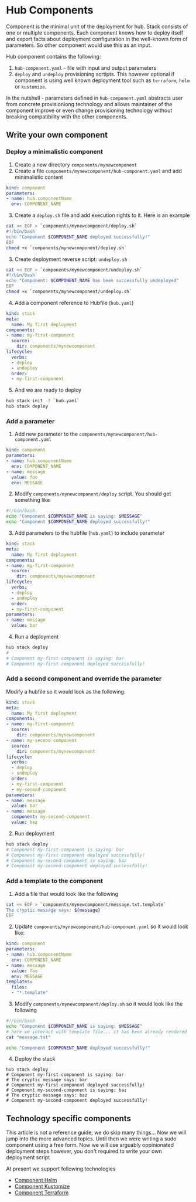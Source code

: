 # Hub Components

Component is the minimal unit of the deployment for hub. Stack consists of one or multiple components. Each component knows how to deploy itself and export facts about deployment configuration in the well-known form of parameters. So other component would use this as an input.

Hub component contains the following:

1. `hub-component.yaml` - file with input and output parameters
2. `deploy` and `undeploy` provisioning scrtipts. This however optional if component is using well known deployment tool such as `terraform`, `helm` or `kustomize`.

In the nutshell - parameters defined in `hub-component.yaml` abstracts user from concrete provisioniong technology and allows maintainer of the component improve or even change provisioning technology without breaking compatibility with the other components.

## Write your own component

### Deploy a minimalistic component

1. Create a new directory `components/mynewcomponent`
2. Create a file `components/mynewcomponent/hub-component.yaml` and add minimalistic content

```yaml
kind: component
parameters:
- name: hub.componentName
  env: COMPONENT_NAME
```

3. Create a `deploy.sh` file and add execution rights to it. Here is an example

```bash
cat << EOF > `components/mynewcomponent/deploy.sh`
#!/bin/bash
echo "Component $COMPONENT_NAME deployed successfully!"
EOF
chmod +x `components/mynewcomponent/deploy.sh`
```

3. Create deployment reverse script: `undeploy.sh`

```bash
cat << EOF > `components/mynewcomponent/undeploy.sh`
#!/bin/bash
echo "Component: $COMPONENT_NAME has been successfully undeployed"
EOF
chmod +x `components/mynewcomponent/undeploy.sh`
```

4. Add a component reference to Hubfile (`hub.yaml`)

```yaml
kind: stack
meta:
  name: My first deployment
components:
- name: my-first-component
  source:
    dir: components/mynewcomponent
lifecycle:
  verbs:
  - deploy
  - undeploy
  order:
  - my-first-component
```

5. And we are ready to deploy

```bash
hub stack init -f `hub.yaml`
hub stack deploy
```

### Add a parameter

1. Add new parameter to the `components/mynewcomponent/hub-component.yaml`

```yaml
kind: component
parameters:
- name: hub.componentName
  env: COMPONENT_NAME
- name: message
  value: foo
  env: MESSAGE
```

2. Modify `components/mynewcomponent/deploy` script. You should get something like

```bash
#!/bin/bash
echo "Component $COMPONENT_NAME is saying: $MESSAGE"
echo "Component $COMPONENT_NAME deployed successfully!"
```

3. Add parameters to the hubfile (`hub.yaml`) to include parameter

```yaml
kind: stack
meta:
  name: My first deployment
components:
- name: my-first-component
  source:
    dir: components/mynewcomponent
lifecycle:
  verbs:
  - deploy
  - undeploy
  order:
  - my-first-component
parameters:
- name: message
  value: bar
```

4. Run a deployment

```bash
hub stack deploy
#
# Component my-first-component is saying: bar
# Component my-first-component deployed successfully!
```

### Add a second component and override the parameter

Modify a hubfile so it would look as the following:

```yaml
kind: stack
meta:
  name: My first deployment
components:
- name: my-first-component
  source:
    dir: components/mynewcomponent
- name: my-second-component
  source:
    dir: components/mynewcomponent
lifecycle:
  verbs:
  - deploy
  - undeploy
  order:
  - my-first-component
  - my-second-component
parameters:
- name: message
  value: bar
- name: message
  component: my-second-component
  value: baz
```

2. Run deployment

```bash
hub stack deploy
# Component my-first-component is saying: bar
# Component my-first-component deployed successfully!
# Component my-second-component is saying: baz
# Component my-second-component deployed successfully!
```

### Add a template to the component

1. Add a file that would look like the following

```bash
cat << EOF > `components/mynewcomponent/message.txt.template`
The cryptic message says: ${message}
EOF
```

2. Update `components/mynewcomponent/hub-component.yaml` so it would look like:

```yaml
kind: component
parameters:
- name: hub.componentName
  env: COMPONENT_NAME
- name: message
  value: foo
  env: MESSAGE
templates:
  files:
  - "*.template"
```

3. Modify `components/mynewcomponent/deploy.sh` so it would look like the following
```bash
#!/bin/bash
echo "Component $COMPONENT_NAME is saying: $MESSAGE"
# here we interact with template file... it has been already rendered
cat "message.txt"

echo "Component $COMPONENT_NAME deployed successfully!"
```

4. Deploy the stack

```
hub stack deploy
# Component my-first-component is saying: bar
# The cryptic message says: bar
# Component my-first-component deployed successfully!
# Component my-second-component is saying: baz
# The cryptic message says: baz
# Component my-second-component deployed successfully!
```

## Technology specific components

This article is not a reference guide, we do skip many things... Now we will jump into the more advanced topics. Until then we were writing a sudo component using a free form. Now we will use arguably oppinionated deployment steps however, you don't required to write your own deployment script

At present we support following technologies

* [Component Helm](hub-component-helm.md)
* [Component Kustomize](hub-component-kustomize.md)
* [Component Terraform](hub-component-terraform.md)
